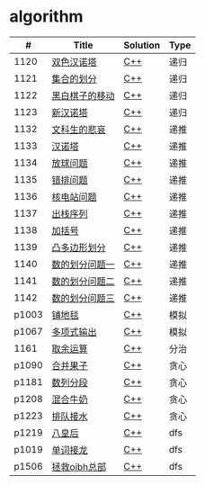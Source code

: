 # algorithm
| #     | Title                                                        | Solution                                                     | Type |
| ----- | ------------------------------------------------------------ | ------------------------------------------------------------ | ---- |
| 1120  | [双色汉诺塔](http://122.139.62.222:88/JudgeOnline/problem.php?id=1120) | [C++](https://github.com/houzhengzhang/algorithm/blob/master/algorithm/1120/1120.cpp) | 递归 |
| 1121  | [集合的划分](http://122.139.62.222:88/JudgeOnline/problem.php?id=1121) | [C++](https://github.com/houzhengzhang/algorithm/blob/master/algorithm/1121/1121.cpp) | 递归 |
| 1122  | [黑白棋子的移动](http://122.139.62.222:88/JudgeOnline/problem.php?id=1122) | [C++](https://github.com/houzhengzhang/algorithm/blob/master/algorithm/1122/1122.cpp) | 递归 |
| 1123  | [新汉诺塔](http://122.139.62.222:88/JudgeOnline/problem.php?id=1123) | [C++](https://github.com/houzhengzhang/algorithm/blob/master/algorithm/1123/1123.cpp) | 递归 |
| 1132  | [文科生的悲哀](http://122.139.62.222:88/JudgeOnline/problem.php?id=1132) | [C++](https://github.com/houzhengzhang/algorithm/blob/master/algorithm/1132/1132.cpp) | 递推 |
| 1133  | [汉诺塔](http://122.139.62.222:88/JudgeOnline/problem.php?id=1133) | [C++](https://github.com/houzhengzhang/algorithm/blob/master/algorithm/1133/1133.cpp) | 递推 |
| 1134  | [放球问题](http://122.139.62.222:88/JudgeOnline/problem.php?id=1134) | [C++](https://github.com/houzhengzhang/algorithm/blob/master/algorithm/1134/1134.cpp) | 递推 |
| 1135  | [错排问题](http://122.139.62.222:88/JudgeOnline/problem.php?id=1135) | [C++](https://github.com/houzhengzhang/algorithm/blob/master/algorithm/1135/1135.cpp) | 递推 |
| 1136  | [核电站问题](http://122.139.62.222:88/JudgeOnline/problem.php?id=1136) | [C++](https://github.com/houzhengzhang/algorithm/blob/master/algorithm/1136/1136.cpp) | 递推 |
| 1137  | [出栈序列](http://122.139.62.222:88/JudgeOnline/problem.php?id=1137) | [C++](https://github.com/houzhengzhang/algorithm/blob/master/algorithm/1137/1137.cpp) | 递推 |
| 1138  | [加括号](http://122.139.62.222:88/JudgeOnline/problem.php?id=1138) | [C++](https://github.com/houzhengzhang/algorithm/blob/master/algorithm/1138/1138.cpp) | 递推 |
| 1139  | [凸多边形划分](http://122.139.62.222:88/JudgeOnline/problem.php?id=1139) | [C++](https://github.com/houzhengzhang/algorithm/blob/master/algorithm/1139/1139.cpp) | 递推 |
| 1140  | [数的划分问题一](http://122.139.62.222:88/JudgeOnline/problem.php?id=1140) | [C++](https://github.com/houzhengzhang/algorithm/blob/master/algorithm/1140/1140.cpp) | 递推 |
| 1141  | [数的划分问题二](http://122.139.62.222:88/JudgeOnline/problem.php?id=1141) | [C++](https://github.com/houzhengzhang/algorithm/blob/master/algorithm/1141/1141.cpp) | 递推 |
| 1142  | [数的划分问题三](http://122.139.62.222:88/JudgeOnline/problem.php?id=1142) | [C++](https://github.com/houzhengzhang/algorithm/blob/master/algorithm/1142/1142.cpp) | 递推 |
| p1003 | [铺地毯](https://www.luogu.org/problemnew/show/P1003)        | [C++](https://github.com/houzhengzhang/algorithm/blob/master/algorithm/p1003/p1003.cpp) | 模拟 |
| p1067 | [多项式输出](https://www.luogu.org/problemnew/show/P1067)    | [C++](https://github.com/houzhengzhang/algorithm/blob/master/algorithm/p1067/p1067.cpp) | 模拟 |
| 1161  | [取余运算](http://122.139.62.222:88/JudgeOnline/problem.php?id=1161) | [C++](https://github.com/houzhengzhang/algorithm/blob/master/algorithm/1161/1161.cpp) | 分治 |
| p1090 | [合并果子](https://www.luogu.org/problemnew/show/P1090)      | [C++](https://github.com/houzhengzhang/algorithm/blob/master/algorithm/p1090/p1090.cpp) | 贪心 |
| p1181 | [数列分段](https://www.luogu.org/problemnew/show/P1181)      | [C++](https://github.com/houzhengzhang/algorithm/blob/master/algorithm/p1181/p1181.cpp) | 贪心 |
| p1208 | [混合牛奶](https://www.luogu.org/problemnew/show/P1208)      | [C++](https://github.com/houzhengzhang/algorithm/blob/master/algorithm/p1208/p1208.cpp) | 贪心 |
| p1223 | [排队接水](https://www.luogu.org/problemnew/show/P1223)      | [C++](https://github.com/houzhengzhang/algorithm/blob/master/algorithm/p1223/p1223.cpp) | 贪心 |
| p1219 | [八皇后](https://www.luogu.org/problemnew/show/P1219)        | [C++](https://github.com/houzhengzhang/algorithm/blob/master/algorithm/p1219/p1219.cpp) | dfs  |
| p1019 | [单词接龙](https://www.luogu.org/problemnew/show/P1019)      | [C++](https://github.com/houzhengzhang/algorithm/blob/master/algorithm/p1019/p1019.cpp) | dfs  |
| p1506 | [拯救oibh总部](https://www.luogu.org/problemnew/show/P1506)  | [C++](https://github.com/houzhengzhang/algorithm/blob/master/algorithm/p1506/p1506.cpp) | dfs  |

